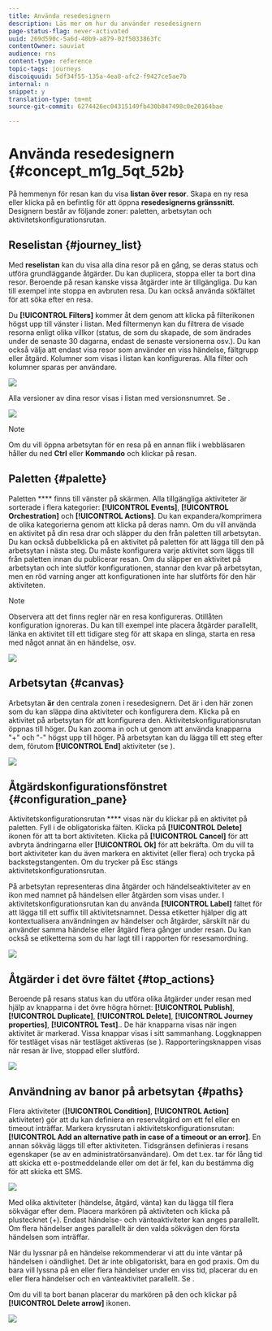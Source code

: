 ```yaml
---
title: Använda resedesignern
description: Läs mer om hur du använder resedesignern
page-status-flag: never-activated
uuid: 269d590c-5a6d-40b9-a879-02f5033863fc
contentOwner: sauviat
audience: rns
content-type: reference
topic-tags: journeys
discoiquuid: 5df34f55-135a-4ea8-afc2-f9427ce5ae7b
internal: n
snippet: y
translation-type: tm+mt
source-git-commit: 6274426ec04315149fb430b847498c0e20164bae

---
```



# Använda resedesignern {#concept_m1g_5qt_52b}

På hemmenyn för resan kan du visa **listan över resor**. Skapa en ny resa eller klicka på en befintlig för att öppna **resedesignerns gränssnitt**. Designern består av följande zoner: paletten, arbetsytan och aktivitetskonfigurationsrutan.

## Reselistan {#journey_list}

Med **reselistan** kan du visa alla dina resor på en gång, se deras status och utföra grundläggande åtgärder. Du kan duplicera, stoppa eller ta bort dina resor. Beroende på resan kanske vissa åtgärder inte är tillgängliga. Du kan till exempel inte stoppa en avbruten resa. Du kan också använda sökfältet för att söka efter en resa.

Du **[!UICONTROL Filters]** kommer åt dem genom att klicka på filterikonen högst upp till vänster i listan. Med filtermenyn kan du filtrera de visade resorna enligt olika villkor (status, de som du skapade, de som ändrades under de senaste 30 dagarna, endast de senaste versionerna osv.). Du kan också välja att endast visa resor som använder en viss händelse, fältgrupp eller åtgärd. Kolumner som visas i listan kan konfigureras. Alla filter och kolumner sparas per användare.

![](../assets/journey74.png)

Alla versioner av dina resor visas i listan med versionsnumret. Se [](../building-journeys/journey-versions.md).

![](../assets/journey37.png)

>[!NOTE]
>
>Om du vill öppna arbetsytan för en resa på en annan flik i webbläsaren håller du ned **Ctrl** eller **Kommando** och klickar på resan.

## Paletten {#palette}

Paletten **** finns till vänster på skärmen. Alla tillgängliga aktiviteter är sorterade i flera kategorier: **[!UICONTROL Events]**, **[!UICONTROL Orchestration]** och **[!UICONTROL Actions]**. Du kan expandera/komprimera de olika kategorierna genom att klicka på deras namn. Om du vill använda en aktivitet på din resa drar och släpper du den från paletten till arbetsytan. Du kan också dubbelklicka på en aktivitet på paletten för att lägga till den på arbetsytan i nästa steg. Du måste konfigurera varje aktivitet som läggs till från paletten innan du publicerar resan. Om du släpper en aktivitet på arbetsytan och inte slutför konfigurationen, stannar den kvar på arbetsytan, men en röd varning anger att konfigurationen inte har slutförts för den här aktiviteten.

>[!NOTE]
>
>Observera att det finns regler när en resa konfigureras. Otillåten konfiguration ignoreras. Du kan till exempel inte placera åtgärder parallellt, länka en aktivitet till ett tidigare steg för att skapa en slinga, starta en resa med något annat än en händelse, osv.

![](../assets/journey38.png)

## Arbetsytan {#canvas}

Arbetsytan **är** den centrala zonen i resedesignern. Det är i den här zonen som du kan släppa dina aktiviteter och konfigurera dem. Klicka på en aktivitet på arbetsytan för att konfigurera den. Aktivitetskonfigurationsrutan öppnas till höger. Du kan zooma in och ut genom att använda knapparna &quot;+&quot; och &quot;-&quot; högst upp till höger. På arbetsytan kan du lägga till ett steg efter dem, förutom **[!UICONTROL End]** aktiviteter (se [](../building-journeys/end-activity.md)).

![](../assets/journey39.png)

## Åtgärdskonfigurationsfönstret {#configuration_pane}

Aktivitetskonfigurationsrutan **** visas när du klickar på en aktivitet på paletten. Fyll i de obligatoriska fälten. Klicka på **[!UICONTROL Delete]** ikonen för att ta bort aktiviteten. Klicka på **[!UICONTROL Cancel]** för att avbryta ändringarna eller **[!UICONTROL Ok]** för att bekräfta. Om du vill ta bort aktiviteter kan du även markera en aktivitet (eller flera) och trycka på backstegstangenten. Om du trycker på Esc stängs aktivitetskonfigurationsrutan.

På arbetsytan representeras dina åtgärder och händelseaktiviteter av en ikon med namnet på händelsen eller åtgärden som visas under. I aktivitetskonfigurationsrutan kan du använda **[!UICONTROL Label]** fältet för att lägga till ett suffix till aktivitetsnamnet. Dessa etiketter hjälper dig att kontextualisera användningen av händelser och åtgärder, särskilt när du använder samma händelse eller åtgärd flera gånger under resan. Du kan också se etiketterna som du har lagt till i rapporten för resesamordning.

![](../assets/journey59bis.png)

## Åtgärder i det övre fältet {#top_actions}

Beroende på resans status kan du utföra olika åtgärder under resan med hjälp av knapparna i det övre högra hörnet: **[!UICONTROL Publish]**, **[!UICONTROL Duplicate]**, **[!UICONTROL Delete]**, **[!UICONTROL Journey properties]**, **[!UICONTROL Test]**.. De här knapparna visas när ingen aktivitet är markerad. Vissa knappar visas i sitt sammanhang. Loggknappen för testläget visas när testläget aktiveras (se [](../building-journeys/testing-the-journey.md)). Rapporteringsknappen visas när resan är live, stoppad eller slutförd.

![](../assets/journey41.png)

## Användning av banor på arbetsytan {#paths}

Flera aktiviteter (**[!UICONTROL Condition]**, **[!UICONTROL Action]** aktiviteter) gör att du kan definiera en reservåtgärd om ett fel eller en timeout inträffar. Markera kryssrutan i aktivitetskonfigurationsrutan: **[!UICONTROL Add an alternative path in case of a timeout or an error]**. En annan sökväg läggs till efter aktiviteten. Tidsgränsen definieras i resans egenskaper (se [](../building-journeys/changing-properties.md) av en administratörsanvändare). Om det t.ex. tar för lång tid att skicka ett e-postmeddelande eller om det är fel, kan du bestämma dig för att skicka ett SMS.

![](../assets/journey42.png)

Med olika aktiviteter (händelse, åtgärd, vänta) kan du lägga till flera sökvägar efter dem. Placera markören på aktiviteten och klicka på plustecknet (+). Endast händelse- och vänteaktiviteter kan anges parallellt. Om flera händelser anges parallellt är den valda sökvägen den första händelsen som inträffar.

När du lyssnar på en händelse rekommenderar vi att du inte väntar på händelsen i oändlighet. Det är inte obligatoriskt, bara en god praxis. Om du bara vill lyssna på en eller flera händelser under en viss tid, placerar du en eller flera händelser och en vänteaktivitet parallellt. Se [](../building-journeys/event-activities.md#section_vxv_h25_pgb).

Om du vill ta bort banan placerar du markören på den och klickar på **[!UICONTROL Delete arrow]** ikonen.

![](../assets/journey42ter.png)
